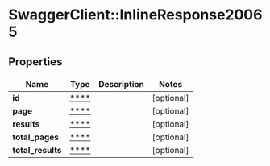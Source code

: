 # SwaggerClient::InlineResponse20065

## Properties
Name | Type | Description | Notes
------------ | ------------- | ------------- | -------------
**id** | [****](.md) |  | [optional] 
**page** | [****](.md) |  | [optional] 
**results** | [****](.md) |  | [optional] 
**total_pages** | [****](.md) |  | [optional] 
**total_results** | [****](.md) |  | [optional] 

